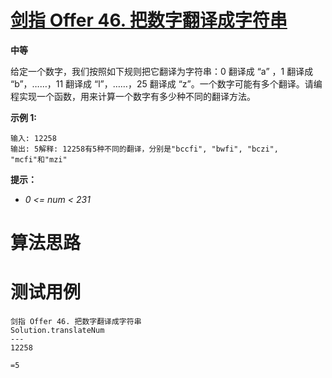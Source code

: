 # [剑指 Offer 46. 把数字翻译成字符串][cnTitle]

**中等**

给定一个数字，我们按照如下规则把它翻译为字符串：0 翻译成 “a” ，1 翻译成 “b”，……，11 翻译成 “l”，……，25 翻译成 “z”。一个数字可能有多个翻译。请编程实现一个函数，用来计算一个数字有多少种不同的翻译方法。



**示例 1:** 

```
输入: 12258
输出: 5解释: 12258有5种不同的翻译，分别是"bccfi", "bwfi", "bczi", "mcfi"和"mzi"
```



**提示：** 

-  *0 <= num < 231* 




# 算法思路

# 测试用例
```
剑指 Offer 46. 把数字翻译成字符串
Solution.translateNum
---
12258

=5
```

[cnTitle]: https://leetcode-cn.com/problems/ba-shu-zi-fan-yi-cheng-zi-fu-chuan-lcof/
